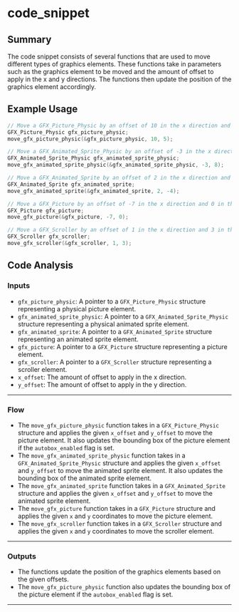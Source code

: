 # code_snippet
## Summary
The code snippet consists of several functions that are used to move different types of graphics elements. These functions take in parameters such as the graphics element to be moved and the amount of offset to apply in the x and y directions. The functions then update the position of the graphics element accordingly.

## Example Usage
```c
// Move a GFX_Picture_Physic by an offset of 10 in the x direction and 5 in the y direction
GFX_Picture_Physic gfx_picture_physic;
move_gfx_picture_physic(&gfx_picture_physic, 10, 5);

// Move a GFX_Animated_Sprite_Physic by an offset of -3 in the x direction and 8 in the y direction
GFX_Animated_Sprite_Physic gfx_animated_sprite_physic;
move_gfx_animated_sprite_physic(&gfx_animated_sprite_physic, -3, 8);

// Move a GFX_Animated_Sprite by an offset of 2 in the x direction and -4 in the y direction
GFX_Animated_Sprite gfx_animated_sprite;
move_gfx_animated_sprite(&gfx_animated_sprite, 2, -4);

// Move a GFX_Picture by an offset of -7 in the x direction and 0 in the y direction
GFX_Picture gfx_picture;
move_gfx_picture(&gfx_picture, -7, 0);

// Move a GFX_Scroller by an offset of 1 in the x direction and 3 in the y direction
GFX_Scroller gfx_scroller;
move_gfx_scroller(&gfx_scroller, 1, 3);
```

## Code Analysis
### Inputs
- `gfx_picture_physic`: A pointer to a `GFX_Picture_Physic` structure representing a physical picture element.
- `gfx_animated_sprite_physic`: A pointer to a `GFX_Animated_Sprite_Physic` structure representing a physical animated sprite element.
- `gfx_animated_sprite`: A pointer to a `GFX_Animated_Sprite` structure representing an animated sprite element.
- `gfx_picture`: A pointer to a `GFX_Picture` structure representing a picture element.
- `gfx_scroller`: A pointer to a `GFX_Scroller` structure representing a scroller element.
- `x_offset`: The amount of offset to apply in the x direction.
- `y_offset`: The amount of offset to apply in the y direction.
___
### Flow
- The `move_gfx_picture_physic` function takes in a `GFX_Picture_Physic` structure and applies the given `x_offset` and `y_offset` to move the picture element. It also updates the bounding box of the picture element if the `autobox_enabled` flag is set.
- The `move_gfx_animated_sprite_physic` function takes in a `GFX_Animated_Sprite_Physic` structure and applies the given `x_offset` and `y_offset` to move the animated sprite element. It also updates the bounding box of the animated sprite element.
- The `move_gfx_animated_sprite` function takes in a `GFX_Animated_Sprite` structure and applies the given `x_offset` and `y_offset` to move the animated sprite element.
- The `move_gfx_picture` function takes in a `GFX_Picture` structure and applies the given `x` and `y` coordinates to move the picture element.
- The `move_gfx_scroller` function takes in a `GFX_Scroller` structure and applies the given `x` and `y` coordinates to move the scroller element.
___
### Outputs
- The functions update the position of the graphics elements based on the given offsets.
- The `move_gfx_picture_physic` function also updates the bounding box of the picture element if the `autobox_enabled` flag is set.
___
